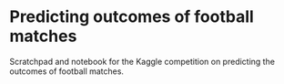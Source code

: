# Predicting outcomes of football matches

Scratchpad and notebook for the Kaggle competition on predicting the outcomes of football matches.
